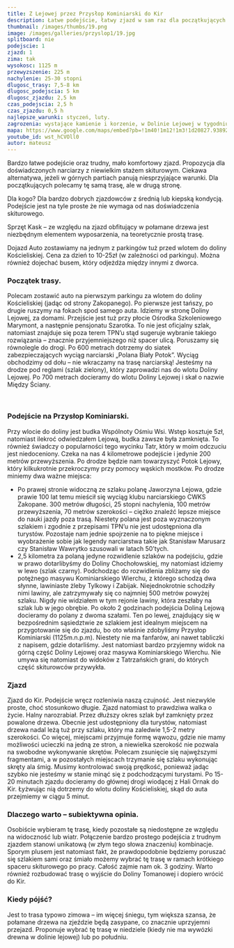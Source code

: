 ```yaml
---
title: Z Lejowej przez Przysłop Kominiarski do Kir
description: Łatwe podejście, łatwy zjazd w sam raz dla początkujących na krótki spacer skiturowy. Przy stabilnych śniegach brak zagrożenia lawinowego. Z pewnością jest to propozycja dla osób, które cenią sobie brak turystów na szlakach, a nie spektakularne zjazdy.
thumbnail: /images/thumbs/19.png
image: /images/galleries/przyslop1/19.jpg
splitboard: nie
podejscie: 1
zjazd: 1
zima: tak
wysokosc: 1125 m
przewyzszenie: 225 m
nachylenie: 25-30 stopni
dlugosc_trasy: 7,5-8 km
dlugosc_podejscia: 5 km
dlugosc_zjazdu: 2,5 km
czas_podejscia: 2,5 h
czas_zjazdu: 0,5 h
najlepsze_warunki: styczeń, luty.
zagrozenia: wystające kamienie i korzenie, w Dolinie Lejowej w tygodniu można trafić na zwózki drewna. Możliwe oblodzenie zwłaszcza w zjeździe z Przysłopu.
mapa: https://www.google.com/maps/embed?pb=!1m40!1m12!1m3!1d20827.938922827263!2d19.838678677404506!3d49.26706692708182!2m3!1f0!2f0!3f0!3m2!1i1024!2i768!4f13.1!4m25!3e2!4m5!1s0x471592d040abec65%3A0xb323ce2bc797fa1!2sDolina+Ko%C5%9Bcieliska+-+Wej%C5%9Bcie%2C+Dolina+Ko%C5%9Bcieliska%2C+Ko%C5%9Bcielisko!3m2!1d49.2734141!2d19.868870299999998!4m5!1s0x47159328cd53eb49%3A0xa624b8d2ec90cc81!2sDolina+Lejowa%2C+Szlak+pieszy+%C5%BC%C3%B3%C5%82ty%2C+34-500+Zakopane!3m2!1d49.2775308!2d19.8498169!4m5!1s0x471592e5be8ed9ff%3A0xdc0b45fd4a74cc1f!2zS29taW5pYXJza2kgUHJ6eXPFgm9wLCBOxJlkenkgS3ViacWEY2EsIEtvxZtjaWVsaXNrbw!3m2!1d49.2570239!2d19.8562291!4m5!1s0x471592d040abec65%3A0xb323ce2bc797fa1!2sDolina+Ko%C5%9Bcieliska+-+Wej%C5%9Bcie%2C+Dolina+Ko%C5%9Bcieliska%2C+Ko%C5%9Bcielisko!3m2!1d49.2734141!2d19.868870299999998!5e0!3m2!1sen!2spl!4v1559159093534!5m2!1sen!2spl
youtube_id: wst_hCVOll0
autor: mateusz
---
```

Bardzo łatwe podejście oraz trudny, mało komfortowy zjazd. Propozycja dla doświadczonych narciarzy z niewielkim stażem skiturowym. Ciekawa alternatywa, jeżeli w górnych partiach panują niesprzyjające warunki. Dla początkujących polecamy tę samą trasę, ale w drugą stronę.

<div class="info">

<p>
    <span class="title">Dla kogo?</span>
 Dla bardzo dobrych zjazdowców z średnią lub kiepską kondycją. Podejście jest na tyle proste że nie wymaga od nas doświadczenia skiturowego. </p>

 <p>
    <span class="title">Sprzęt</span>
  Kask – ze względu na zjazd obfitujący w połamane drzewa jest niezbędnym elementem wyposarzenia, na teoretycznie prostą trasę.  </p>

 <p>
    <span class="title">Dojazd</span>
  Auto zostawiamy na jednym z parkingów tuż przed wlotem do doliny Kościeliskiej. Cena za dzień to 10-25zł (w zależności od parkingu). Można również dojechać busem, który odjeżdża między innymi z dworca.
</p>
</div>

<!-- excerpt -->

### Początek trasy.

Polecam zostawić auto na pierwszym parkingu za wlotem do doliny Kościeliskiej (jadąc od strony Zakopanego). Po pierwsze jest tańszy, po drugie ruszymy na fokach spod samego auta. Idziemy w stronę Doliny Lejowej, za domami. Przejście jest tuż przy płocie Ośrodka Szkoleniowego Marymont, a następnie pensjonatu Szarotka. To nie jest oficjalny szlak, natomiast znajduje się poza terem TPN’u stąd sugeruje wybranie takiego rozwiązania – znacznie przyjemniejszego niż spacer ulicą. Poruszamy się równolegle do drogi. Po 600 metrach dotrzemy do siatek zabezpieczających wyciąg narciarski „Polana Biały Potok”. Wyciąg obchodzimy od dołu – nie wkraczamy na trasę narciarską! Jesteśmy na drodze pod reglami (szlak zielony), który zaprowadzi nas do wlotu Doliny Lejowej. Po 700 metrach docieramy do wlotu Doliny Lejowej i skał o nazwie Między Ściany.

<span class="image modal gallery">
  <a href="/images/galleries/przyslop1/10.jpg" title=""><img src="/images/galleries/przyslop1/10.jpg.thumb.jpg" alt="" /></a>
  <a href="/images/galleries/przyslop1/11.jpg" title=""><img src="/images/galleries/przyslop1/11.jpg.thumb.jpg" alt="" /></a>
  <a href="/images/galleries/przyslop1/12.jpg" title=""><img src="/images/galleries/przyslop1/12.jpg.thumb.jpg" alt="" /></a>
  <a href="/images/galleries/przyslop1/13.jpg" title=""><img src="/images/galleries/przyslop1/13.jpg.thumb.jpg" alt="" /></a>
  <a href="/images/galleries/przyslop1/14.jpg" title=""><img src="/images/galleries/przyslop1/14.jpg.thumb.jpg" alt="" /></a>
  <a href="/images/galleries/przyslop1/15.jpg" title=""><img src="/images/galleries/przyslop1/15.jpg.thumb.jpg" alt="" /></a>
  <a href="/images/galleries/przyslop1/16.jpg" title=""><img src="/images/galleries/przyslop1/16.jpg.thumb.jpg" alt="" /></a>
  <a href="/images/galleries/przyslop1/17.jpg" title=""><img src="/images/galleries/przyslop1/17.jpg.thumb.jpg" alt="" /></a>
  <a href="/images/galleries/przyslop1/18.jpg" title=""><img src="/images/galleries/przyslop1/18.jpg.thumb.jpg" alt="" /></a>
  <a href="/images/galleries/przyslop1/19.jpg" title=""><img src="/images/galleries/przyslop1/19.jpg.thumb.jpg" alt="" /></a>
  <a href="/images/galleries/przyslop1/20.jpg" title=""><img src="/images/galleries/przyslop1/20.jpg.thumb.jpg" alt="" /></a>
  <a href="/images/galleries/przyslop1/21.jpg" title=""><img src="/images/galleries/przyslop1/21.jpg.thumb.jpg" alt="" /></a>
  <a href="/images/galleries/przyslop1/23.jpg" title=""><img src="/images/galleries/przyslop1/23.jpg.thumb.jpg" alt="" /></a>
  <a href="/images/galleries/przyslop1/25.jpg" title=""><img src="/images/galleries/przyslop1/25.jpg.thumb.jpg" alt="" /></a>
  <a href="/images/galleries/przyslop1/6.jpg" title=""><img src="/images/galleries/przyslop1/6.jpg.thumb.jpg" alt="" /></a>
  <a href="/images/galleries/przyslop1/7.jpg" title=""><img src="/images/galleries/przyslop1/7.jpg.thumb.jpg" alt="" /></a>
  <a href="/images/galleries/przyslop1/8.jpg" title=""><img src="/images/galleries/przyslop1/8.jpg.thumb.jpg" alt="" /></a>
  <a href="/images/galleries/przyslop1/9.jpg" title=""><img src="/images/galleries/przyslop1/9.jpg.thumb.jpg" alt="" /></a>
</span>


### Podejście na Przysłop Kominiarski.

Przy wlocie do doliny jest budka Wspólnoty Ośmiu Wsi. Wstęp kosztuje 5zł, natomiast ilekroć odwiedzałem Lejową, budka zawsze była zamknięta. To również świadczy o popularności tego wycinku Tatr, który w moim odczuciu jest niedoceniony. Czeka na nas 4 kilometrowe podejście i jedynie 200 metrów przewyższenia. Po drodze będzie nam towarzyszyć Potok Lejowy, który kilkukrotnie przekroczymy przy pomocy wąskich mostków. Po drodze miniemy dwa ważne miejsca:
* Po prawej stronie widoczną ze szlaku polanę Jaworzyna Lejowa, gdzie prawie 100 lat temu mieścił się wyciąg klubu narciarskiego CWKS Zakopane. 300 metrów długości, 25 stopni nachylenia, 100 metrów przewyższenia, 70 metrów szerokości – ciężko znaleźć lepsze miejsce do nauki jazdy poza trasą. Niestety polana jest poza wyznaczonym szlakiem i zgodnie z przepisami TPN’u nie jest udostępniona dla turystów. Pozostaje nam jednie spojrzenie na to piękne miejsce i wyobrażenie sobie jak legendy narciarstwa takie jak Stanisław Marusarz czy Stanisław Wawrytko szusowali w latach 50’tych.
* 2,5 kilometra za polaną jedyne rozwidlenie szlaków na podejściu, gdzie w prawo dotarlibyśmy do Doliny Chochołowskiej, my natomiast idziemy w lewo (szlak czarny). Podchodząc do rozwidlenia zbliżamy się do potężnego masywu Kominiarskiego Wierchu, z którego schodzą dwa słynne, lawiniaste żleby Tylkowy i Zabijak. Niejednokrotnie schodziły nimi lawiny, ale zatrzymywały się co najmniej 500 metrów powyżej szlaku. Nigdy nie widziałem w tym rejonie lawiny, która zeszłaby na szlak lub w jego obrębie.
Po około 2 godzinach podejścia Doliną Lejową docieramy do polany z dwoma szałami. Ten po lewej, znajdujący się w bezpośrednim sąsiedztwie ze szlakiem jest idealnym miejscem na przygotowanie się do zjazdu, bo oto właśnie zdobyliśmy Przysłop Kominiarski (1125m.n.p.m). Niestety nie ma fanfarów, ani nawet tabliczki z napisem, gdzie dotarliśmy. Jest natomiast bardzo przyjemny widok na górną część Doliny Lejowej oraz masywa Kominiarskiego Wierchu. Nie umywa się natomiast do widoków z Tatrzańskich grani, do których część skiturowców przywykła.
<!-- Stwórz galerię ze zdjęć z folderu "przyslop2" -->
<!-- gallery przyslop2 -->


### Zjazd


Zjazd do Kir.
Podejście wręcz rozleniwia naszą czujność. Jest niezwykle proste, choć stosunkowo długie. Zjazd natomiast to prawdziwa walka o życie. Halny narozrabiał. Przez dłuższy okres szlak był zamknięty przez powalone drzewa. Obecnie jest udostępniony dla turystów, natomiast drzewa nadal leżą tuż przy szlaku, który ma zaledwie 1,5-2 metry szerokości. Co więcej, miejscami przyjmuje formę wąwozu, gdzie nie mamy możliwości ucieczki na jedną ze stron, a niewielka szerokość nie pozwala na swobodne wykonywanie skrętów. Polecam zsunięcie się najwęższymi fragmentami, a w pozostałych miejscach trzymanie się szlaku wykonując skręty ala śmig. Musimy kontrolować swoją prędkość, ponieważ jadąc szybko nie jesteśmy w stanie minąć się z podchodzącymi turystami. Po 15-20 minutach zjazdu docieramy do głównej drogi wiodącej z Hali Ornak do Kir. Łyżwując nią dotrzemy do wlotu doliny Kościeliskiej, skąd do auta przejmiemy w ciągu 5 minut.
<!-- Stwórz galerię ze zdjęć z folderu "przyslop3" -->
<!-- gallery przyslop3 -->

### Dlaczego warto – subiektywna opinia.

Osobiście wybieram tę trasę, kiedy pozostałe są niedostępne ze względu na widoczność lub wiatr. Połączenie bardzo prostego podejścia z trudnym zjazdem stanowi unikatową (w złym tego słowa znaczeniu) kombinacje. Sporym plusem jest natomiast fakt, że prawdopodobnie będziemy poruszać się szlakiem sami oraz śmiało możemy wybrać tę trasę w ramach krótkiego spaceru skiturowego po pracy. Całość zajmie nam ok. 3 godziny. Warto również rozbudować trasę o wyjście do Doliny Tomanowej i dopiero wrócić do Kir.

### Kiedy pójść?

Jest to trasa typowo zimowa – im więcej śniegu, tym większa szansa, że połamane drzewa na zjeździe będą zasypane, co znacznie uprzyjemni przejazd. Proponuje wybrać tę trasę w niedziele (kiedy nie ma wywózki drewna w dolinie lejowej) lub po południu.

